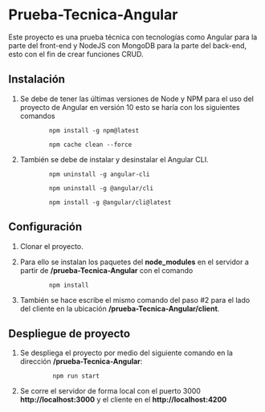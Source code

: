 # Prueba-Tecnica-Angular
Este proyecto es una prueba técnica con tecnologías como Angular para la parte del front-end y NodeJS con MongoDB para la parte del back-end, esto con el fin de crear funciones CRUD.

## Instalación 

1. Se debe de tener las últimas versiones de Node y NPM para el uso del proyecto de Angular en versión 10 esto se haría con los siguientes comandos 

               npm install -g npm@latest
                
               npm cache clean --force
                
2. También se debe de instalar y desinstalar el Angular CLI.

               npm uninstall -g angular-cli
                
               npm uninstall -g @angular/cli
                
               npm install -g @angular/cli@latest
                
## Configuración
 1. Clonar el proyecto.
 2. Para ello se instalan los paquetes del **node_modules** en el servidor a partir de **/prueba-Tecnica-Angular** con el comando
 
                npm install
                
 3. También se hace escribe el mismo comando del paso #2 para el lado del cliente en la ubicación **/prueba-Tecnica-Angular/client**.
 
## Despliegue de proyecto
1. Se despliega el proyecto por medio del siguiente comando en la dirección **/prueba-Tecnica-Angular**:
                
                npm run start
                
2. Se corre el servidor de forma local con el puerto 3000 **http://localhost:3000** y el cliente en el **http://localhost:4200**
